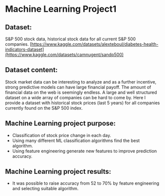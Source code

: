 # Machine Learning Project1

## Dataset:
S&P 500 stock data, historical stock data for all current S&P 500 companies. [https://www.kaggle.com/datasets/alexteboul/diabetes-health-indicators-dataset](https://www.kaggle.com/datasets/camnugent/sandp500)

## Dataset content:
Stock market data can be interesting to analyze and as a further incentive, strong predictive models can have large financial payoff. The amount of financial data on the web is seemingly endless. A large and well structured dataset on a wide array of companies can be hard to come by. Here I provide a dataset with historical stock prices (last 5 years) for all companies currently found on the S&P 500 index.

## Machine Learning project purpose:
- Classification of stock price change in each day.
- Using many different ML classification algorithms find the best algorithm.
- Using feature engineering generate new features to improve prediction accuracy. 

## Machine Learning project results:
- It was possible to raise accuracy from 52 to 70% by feature engineering and selecting suitable algorithm.
